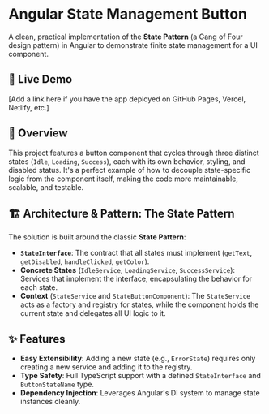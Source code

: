 # Angular State Management Button

A clean, practical implementation of the **State Pattern** (a Gang of Four design pattern) in Angular to demonstrate finite state management for a UI component.

## 🚀 Live Demo

[Add a link here if you have the app deployed on GitHub Pages, Vercel, Netlify, etc.]

## 📖 Overview

This project features a button component that cycles through three distinct states (`Idle`, `Loading`, `Success`), each with its own behavior, styling, and disabled status. It's a perfect example of how to decouple state-specific logic from the component itself, making the code more maintainable, scalable, and testable.

## 🏗️ Architecture & Pattern: The State Pattern

The solution is built around the classic **State Pattern**:
- **`StateInterface`**: The contract that all states must implement (`getText`, `getDisabled`, `handleClicked`, `getColor`).
- **Concrete States** (`IdleService`, `LoadingService`, `SuccessService`): Services that implement the interface, encapsulating the behavior for each state.
- **Context** (`StateService` and `StateButtonComponent`): The `StateService` acts as a factory and registry for states, while the component holds the current state and delegates all UI logic to it.

## ✨ Features

- **Easy Extensibility**: Adding a new state (e.g., `ErrorState`) requires only creating a new service and adding it to the registry.
- **Type Safety**: Full TypeScript support with a defined `StateInterface` and `ButtonStateName` type.
- **Dependency Injection**: Leverages Angular's DI system to manage state instances cleanly.
